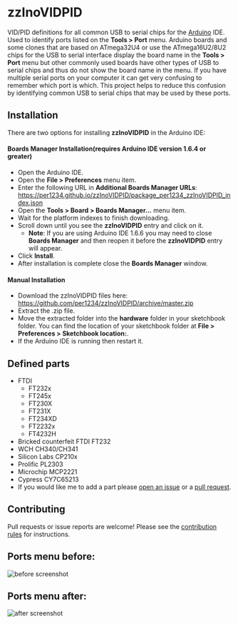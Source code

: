 zzInoVIDPID
==========
VID/PID definitions for all common USB to serial chips for the [Arduino](https://arduino.cc) IDE. Used to identify ports listed on the **Tools > Port** menu.
Arduino boards and some clones that are based on ATmega32U4 or use the ATmega16U2/8U2 chips for the USB to serial interface display the board name in the **Tools > Port** menu but other commonly used boards have other types of USB to serial chips and thus do not show the board name in the menu. If you have multiple serial ports on your computer it can get very confusing to remember which port is which. This project helps to reduce this confusion by identifying common USB to serial chips that may be used by these ports.


## Installation
There are two options for installing **zzInoVIDPID** in the Arduino IDE:
#### Boards Manager Installation(requires Arduino IDE version 1.6.4 or greater)
- Open the Arduino IDE.
- Open the **File > Preferences** menu item.
- Enter the following URL in **Additional Boards Manager URLs**: https://per1234.github.io/zzInoVIDPID/package_per1234_zzInoVIDPID_index.json
- Open the **Tools > Board > Boards Manager...** menu item.
- Wait for the platform indexes to finish downloading.
- Scroll down until you see the **zzInoVIDPID** entry and click on it.
  - **Note**: If you are using Arduino IDE 1.6.6 you may need to close **Boards Manager** and then reopen it before the **zzInoVIDPID** entry will appear.
- Click **Install**.
- After installation is complete close the **Boards Manager** window.

#### Manual Installation
- Download the zzInoVIDPID files here: https://github.com/per1234/zzInoVIDPID/archive/master.zip
- Extract the .zip file.
- Move the extracted folder into the **hardware** folder in your sketchbook folder. You can find the location of your sketchbook folder at **File > Preferences > Sketchbook location:**.
- If the Arduino IDE is running then restart it.


## Defined parts
- FTDI
  - FT232x
  - FT245x
  - FT230X
  - FT231X
  - FT234XD
  - FT2232x
  - FT4232H
- Bricked counterfeit FTDI FT232
- WCH CH340/CH341
- Silicon Labs CP210x
- Prolific PL2303
- Microchip MCP2221
- Cypress CY7C65213
- If you would like me to add a part please [open an issue](https://github.com/per1234/zzInoVIDPID/issues/new) or a [pull request](https://github.com/per1234/zzInoVIDPID/compare).


## Contributing
Pull requests or issue reports are welcome! Please see the [contribution rules](https://github.com/per1234/zzInoVIDPID/blob/master/.github/CONTRIBUTING.md) for instructions.


## Ports menu before:
![before screenshot](https://github.com/per1234/zzInoVIDPID/raw/screenshots/before.png)


## Ports menu after:
![after screenshot](https://github.com/per1234/zzInoVIDPID/raw/screenshots/after.png)
